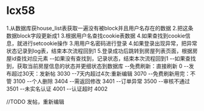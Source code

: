 # lcx58
1.从数据库获house_list表获取一遍没有被block并且用户名存在的数据
2.把这条数据block字段更新成1
3.根据用户名查找cookie表数据
4.如果查找到cookie信息，就进行setcookie操作
3.用用户名密码进行登录
4.如果登录出现异常，把异常状态记录到log表，结束本次流程回到1
5.登录成功后跳转到房屋列表页面，根据房屋id查找对应元素
--如果没有查找到，记录状态，结束本次流程回到1
--如果查找到，获取当前房屋信息的状态并更细状态到数据库
--免费刷新：直接刷新			0
--发布超过30天：发新帖		3030
--7天内超过4次:重新编辑		3070
--免费刷新用完：不管 			3100
--个人删除 					3404
--需返回修改 				3401
--订单异常					3500
--审核不通过 				3501
--未实名认证 				4001
--认证超时 					4002

//TODO
发帖，重新编辑
